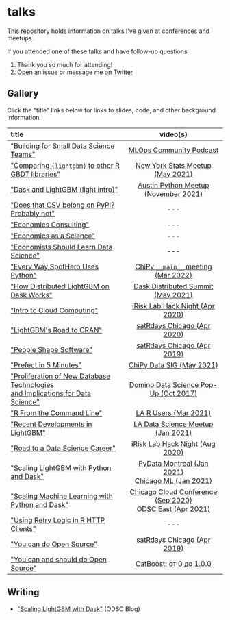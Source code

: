 # talks

This repository holds information on talks I've given at conferences and meetups.

If you attended one of these talks and have follow-up questions

1. Thank you so much for attending!
2. Open [an issue](https://github.com/jameslamb/talks/issues) or message me [on Twitter](https://twitter.com/_jameslamb)

## Gallery

Click the "title" links below for links to slides, code, and other background information.

| title                                                                                     |                                video(s)                                |
|:------------------------------------------------------------------------------------------|:----------------------------------------------------------------------:|
| ["Building for Small Data Science Teams"][36]                                             |                     [MLOps Community Podcast][37]                      |
| ["Comparing `{lightgbm}` to other R GBDT libraries"][26]                                  |                 [New York Stats Meetup (May 2021)][27]                 |
| ["Dask and LightGBM (light intro)"][34]                                                   |               [Austin Python Meetup (November 2021)][35]               |
| ["Does that CSV belong on PyPI? Probably not"][40]                                        |                                  ---                                   |
| ["Economics Consulting"][14]                                                              |                                  ---                                   |
| ["Economics as a Science"][13]                                                            |                                  ---                                   |
| ["Economists Should Learn Data Science"][18]                                              |                                  ---                                   |
| ["Every Way SpotHero Uses Python"][38]                                                    |               [ChiPy `__main__` meeting (Mar 2022)][39]                |
| ["How Distributed LightGBM on Dask Works"][29]                                            |                [Dask Distributed Summit (May 2021)][30]                |
| ["Intro to Cloud Computing"][15]                                                          |                 [iRisk Lab Hack Night (Apr 2020)][16]                  |
| ["LightGBM's Road to CRAN"][7]                                                            |                    [satRdays Chicago (Apr 2020)][8]                    |
| ["People Shape Software"][9]                                                              |                   [satRdays Chicago (Apr 2019)][10]                    |
| ["Prefect in 5 Minutes"][28]                                                              |                    [ChiPy Data SIG (May 2021)][31]                     |
| ["Proliferation of New Database Technologies <br>and Implications for Data Science"][11]  |              [Domino Data Science Pop-Up (Oct 2017)][12]               |
| ["R From the Command Line"][23]                                                           |                      [LA R Users (Mar 2021)][24]                       |
| ["Recent Developments in LightGBM"][19]                                                   |                [LA Data Science Meetup (Jan 2021)][20]                 |
| ["Road to a Data Science Career"][3]                                                      |                  [iRisk Lab Hack Night (Aug 2020)][4]                  |
| ["Scaling LightGBM with Python and Dask"][5]                                              |    [PyData Montreal (Jan 2021)][21]<br>[Chicago ML (Jan 2021)][22]     |
| ["Scaling Machine Learning with Python and Dask"][5]                                      | [Chicago Cloud Conference (Sep 2020)][6]<br>[ODSC East (Apr 2021)][25] |
| ["Using Retry Logic in R HTTP Clients"][17]                                               |                                  ---                                   |
| ["You can do Open Source"][1]                                                             |                    [satRdays Chicago (Apr 2019)][2]                    |
| ["You can and should do Open Source"][32]                                                 |                     [CatBoost: от 0 до 1.0.0][33]                      |

[1]: ./you-can-do-open-source
[2]: https://www.youtube.com/watch?v=quFhQvizBE8&t=4h35m15s
[3]: ./road-to-a-data-science-career
[4]: https://www.youtube.com/watch?v=-WCa_MjJZ9I
[5]: ./dask-machine-learning
[6]: https://www.youtube.com/watch?v=qglSZktDz40&t=1800s
[7]: ./lightgbm-road-to-cran
[8]: https://www.youtube.com/watch?v=xA7l7N2ktFk&feature=youtu.be&t=6236
[9]: ./people-shape-software
[10]: https://www.youtube.com/watch?v=quFhQvizBE8&t=2h24m30s
[11]: ./proliferation-of-new-database-technologies
[12]: https://dominodatalab.wistia.com/medias/0z04na8njm
[13]: ./economics-as-a-science
[14]: ./economic-consulting
[15]: ./cloud-intro
[16]: https://www.youtube.com/watch?v=495GqB_xcqE
[17]: ./chi-r-collab-httr
[18]: ./econ-learn-data-science
[19]: ./recent-developments-in-lightgbm
[20]: https://www.youtube.com/watch?list=PLVwJeG_Q73i7UpMciUK7ckTD8zQc7oT0W&v=5nKSMXBFhes&feature=emb_title
[21]: https://www.youtube.com/watch?v=vajaT1FNP6I
[22]: https://www.youtube.com/watch?v=hK4fiXz8zXM
[23]: ./r-from-the-command-line
[24]: https://www.youtube.com/watch?v=5kmUE-qHziA
[25]: https://www.youtube.com/watch?v=8kKVrJC7op4
[26]: ./comparing-lightgbm-to-other-r-gbdt-libraries
[27]: https://www.youtube.com/watch?v=z64JFJQR_J0
[28]: ./prefect-in-5-minutes
[29]: ./how-distributed-lightgbm-on-dask-works
[30]: https://zoom.us/rec/share/2MDNheUjidMT7EOcVuD0qnCph3OGnk9Wjf6QZo-8YLO95bzCEHaiDH6I5LmeqXE.Y87S6St0o2DuG29G
[31]: https://www.youtube.com/watch?v=z7v40C99wO4&t=3415s
[32]: ./you-can-and-should-do-open-source
[33]: https://www.youtube.com/watch?v=ObzrXjqWcTY&t=9200s
[34]: ./dask-lightgbm-short-talk
[35]: https://www.youtube.com/watch?v=Yh-jK497VZU
[36]: ./building-for-small-data-science-teams
[37]: https://www.youtube.com/watch?v=yAsPfhI5Jd8
[38]: ./every-way-spothero-uses-python
[39]: https://www.youtube.com/watch?v=d5iZONHGQT0&t=38m34s
[40]: ./does-that-csv-belong-on-pypi

## Writing

* ["Scaling LightGBM with Dask"](https://opendatascience.com/scaling-lightgbm-with-dask/) (ODSC Blog)

